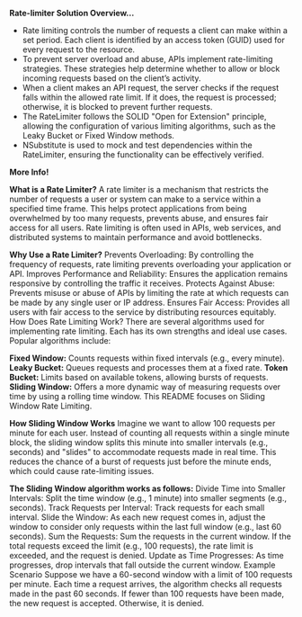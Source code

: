 ﻿**Rate-limiter Solution Overview...**

- Rate limiting controls the number of requests a client can make within a set period. Each client is identified by an access token (GUID) used for every request to the resource.
- To prevent server overload and abuse, APIs implement rate-limiting strategies. These strategies help determine whether to allow or block incoming requests based on the client’s activity.
- When a client makes an API request, the server checks if the request falls within the allowed rate limit. If it does, the request is processed; otherwise, it is blocked to prevent further requests.
- The RateLimiter follows the SOLID "Open for Extension" principle, allowing the configuration of various limiting algorithms, such as the Leaky Bucket or Fixed Window methods.
- NSubstitute is used to mock and test dependencies within the RateLimiter, ensuring the functionality can be effectively verified.

**More Info!**

**What is a Rate Limiter?**
A rate limiter is a mechanism that restricts the number of requests a user or system can make to a service within a specified time frame. This helps protect applications from being overwhelmed by too many requests, prevents abuse, and ensures fair access for all users. Rate limiting is often used in APIs, web services, and distributed systems to maintain performance and avoid bottlenecks.

**Why Use a Rate Limiter?**
Prevents Overloading: By controlling the frequency of requests, rate limiting prevents overloading your application or API.
Improves Performance and Reliability: Ensures the application remains responsive by controlling the traffic it receives.
Protects Against Abuse: Prevents misuse or abuse of APIs by limiting the rate at which requests can be made by any single user or IP address.
Ensures Fair Access: Provides all users with fair access to the service by distributing resources equitably.
How Does Rate Limiting Work?
There are several algorithms used for implementing rate limiting. Each has its own strengths and ideal use cases. Popular algorithms include:

**Fixed Window:** Counts requests within fixed intervals (e.g., every minute).
**Leaky Bucket:** Queues requests and processes them at a fixed rate.
**Token Bucket:** Limits based on available tokens, allowing bursts of requests.
**Sliding Window:** Offers a more dynamic way of measuring requests over time by using a rolling time window.
This README focuses on Sliding Window Rate Limiting.

**How Sliding Window Works**
Imagine we want to allow 100 requests per minute for each user. Instead of counting all requests within a single minute block, the sliding window splits this minute into smaller intervals (e.g., seconds) and "slides" to accommodate requests made in real time. This reduces the chance of a burst of requests just before the minute ends, which could cause rate-limiting issues.

**The Sliding Window algorithm works as follows:**
Divide Time into Smaller Intervals: Split the time window (e.g., 1 minute) into smaller segments (e.g., seconds).
Track Requests per Interval: Track requests for each small interval.
Slide the Window: As each new request comes in, adjust the window to consider only requests within the last full window (e.g., last 60 seconds).
Sum the Requests: Sum the requests in the current window. If the total requests exceed the limit (e.g., 100 requests), the rate limit is exceeded, and the request is denied.
Update as Time Progresses: As time progresses, drop intervals that fall outside the current window.
Example Scenario
Suppose we have a 60-second window with a limit of 100 requests per minute. Each time a request arrives, the algorithm checks all requests made in the past 60 seconds. If fewer than 100 requests have been made, the new request is accepted. Otherwise, it is denied.
